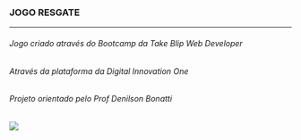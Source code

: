 ### JOGO RESGATE
----------------------------------------------------------------------
###### Jogo criado através do Bootcamp da Take Blip Web Developer
###### Através da plataforma da Digital Innovation One
###### Projeto orientado pelo Prof Denilson Bonatti


<img src="https://img.shields.io/static/v1?label=Desenvolvido com &message=HTML5 - CSS - JQuery E JAVASCRITP &color=7159c1&style=for-the-badge&logo=ghost"/>
